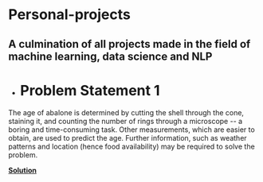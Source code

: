 # Personal-projects
A culmination of all projects made in the field of machine learning, data science and NLP
---
* # Problem Statement 1
 
The age of abalone is determined by cutting the shell through the cone, staining it, and counting the number of rings through a microscope -- a boring and time-consuming task. Other measurements, which are easier to obtain, are used to predict the age. Further information, such as weather patterns and location (hence food availability) may be required to solve the problem.

**[Solution](https://github.com/simranvanjani/Personal-projects/blob/main/Abalone_Age_Prediction.ipynb)**


